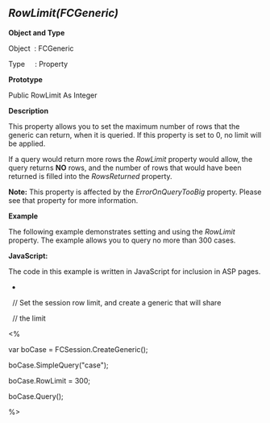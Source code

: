 _RowLimit(FCGeneric)_
---------------------

**Object and Type**

Object  : FCGeneric

Type     : Property

**Prototype**

Public RowLimit As Integer

**Description**

This property allows you to set the maximum number of rows that the generic can return, when it is queried. If this property is set to 0, no limit will be applied.

If a query would return more rows the _RowLimit_ property would allow, the query returns **NO** rows, and the number of rows that would have been returned is filled into the _RowsReturned_ property.

**Note:** This property is affected by the _ErrorOnQueryTooBig_ property. Please see that property for more information.

**Example**

The following example demonstrates setting and using the _RowLimit_ property. The example allows you to query no more than 300 cases.

**JavaScript:**

The code in this example is written in JavaScript for inclusion in ASP pages.

-

  // Set the session row limit, and create a generic that will share

  // the limit

<%

var boCase = FCSession.CreateGeneric();

boCase.SimpleQuery("case");

boCase.RowLimit = 300;

boCase.Query();

%>